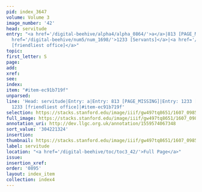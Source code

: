 ```yaml
---
pid: index_3647
volume: Volume 3
image_number: '42'
head: servitude
entry: "<a href='/digital-beehive/alpha4/alpha_0864/'>a</a>|813 [PAGE_MISSING]|<a
  href='/digital-beehive/num5/num_1698/'>1233 [Servants]</a>|<a href='/digital-beehive/num5/num_1699/'>1233
  [friendliest office]</a>"
topic:
first_letter: S
page:
add:
xref:
see:
index:
item: "#item-ec91b719f"
unparsed:
line: 'Head: servitude|Entry: a|Entry: 813 [PAGE_MISSING]|Entry: 1233 [Servants]|Entry:
  1233 [friendliest office]|#item-ec91b719f'
selection: https://stacks.stanford.edu/image/iiif/gw497tq8651/1607_0985/1096,1324,726,142/full/0/default.jpg
full_image: https://stacks.stanford.edu/image/iiif/gw497tq8651/1607_0985/full/full/0/default.jpg
annotation_uri: http://dev.llgc.org.uk/annotation/1559574067348
sort_value: '304221324'
insertion:
thumbnail: https://stacks.stanford.edu/image/iiif/gw497tq8651/1607_0985/1096,1324,726,142/150,/0/default.jpg
label: servitude
location: "<a href='/digital-beehive/toc/toc3_42/'>Full Page</a>"
issue:
insertion_xref:
order: '0895'
layout: index_item
collection: index4
---
```

